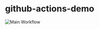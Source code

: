 # github-actions-demo

![Main Workflow](https://github.com/haquema/github-actions-demo/actions/workflows/main.yml/badge.svg)